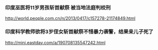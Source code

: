 ### 印度巫医将11岁男孩斩首献祭 被当地法庭判绞刑
http://world.people.com.cn/n/2013/0417/c157278-21174849.html
### 印度科学教师欲将3岁侄女斩首献祭不惜暴力袭警，结果亲儿子死了
http://mini.eastday.com/a/190708135547242.html